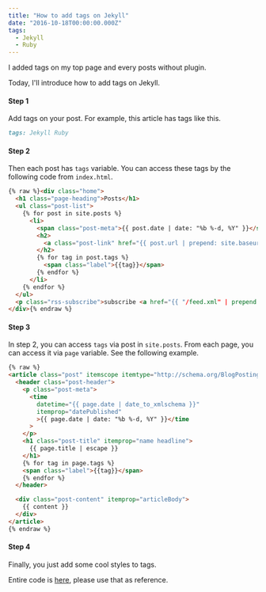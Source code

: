 ```yaml
---
title: "How to add tags on Jekyll"
date: "2016-10-18T00:00:00.000Z"
tags:
  - Jekyll
  - Ruby
---
```


I added tags on my top page and every posts without plugin.

Today, I'll introduce how to add tags on Jekyll.

#### **Step 1**

Add tags on your post.
For example, this article has tags like this.

```md
tags: Jekyll Ruby
```

#### **Step 2**

Then each post has `tags` variable.
You can access these tags by the following code from `index.html`.

```html
{% raw %}<div class="home">
  <h1 class="page-heading">Posts</h1>
  <ul class="post-list">
    {% for post in site.posts %}
      <li>
        <span class="post-meta">{{ post.date | date: "%b %-d, %Y" }}</span>
        <h2>
          <a class="post-link" href="{{ post.url | prepend: site.baseurl }}">{{ post.title | escape }}</a>
        </h2>
        {% for tag in post.tags %}
          <span class="label">{{tag}}</span>
        {% endfor %}
      </li>
    {% endfor %}
  </ul>
  <p class="rss-subscribe">subscribe <a href="{{ "/feed.xml" | prepend: site.baseurl }}">via RSS</a></p>
</div>{% endraw %}
```

#### **Step 3**

In step 2, you can access `tags` via post in `site.posts`.
From each page, you can access it via `page` variable.
See the following example.

```html
{% raw %}
<article class="post" itemscope itemtype="http://schema.org/BlogPosting">
  <header class="post-header">
    <p class="post-meta">
      <time
        datetime="{{ page.date | date_to_xmlschema }}"
        itemprop="datePublished"
        >{{ page.date | date: "%b %-d, %Y" }}</time
      >
    </p>
    <h1 class="post-title" itemprop="name headline">
      {{ page.title | escape }}
    </h1>
    {% for tag in page.tags %}
    <span class="label">{{tag}}</span>
    {% endfor %}
  </header>

  <div class="post-content" itemprop="articleBody">
    {{ content }}
  </div>
</article>
{% endraw %}
```

#### **Step 4**

Finally, you just add some cool styles to tags.

Entire code is [here](https://github.com/saitoxu/saitoxu.github.io),
please use that as reference.

